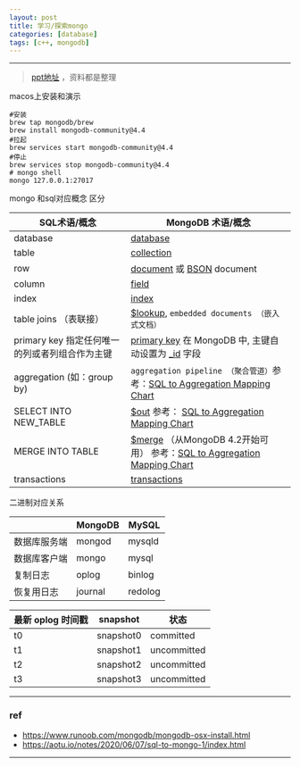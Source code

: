 ```yaml
---
layout: post
title: 学习/探索mongo
categories: [database]
tags: [c++, mongodb]
---
```



---

> [ppt地址](https://wanghenshui.github.io/my-slides/mongo) ，资料都是整理

macos上安装和演示

```shell
#安装
brew tap mongodb/brew
brew install mongodb-community@4.4
#拉起
brew services start mongodb-community@4.4
#停止
brew services stop mongodb-community@4.4
# mongo shell
mongo 127.0.0.1:27017
```



mongo 和sql对应概念 区分



| SQL术语/概念                                   | MongoDB 术语/概念                                            |
| ---------------------------------------------- | ------------------------------------------------------------ |
| database                                       | [database](https://docs.mongodb.com/manual/reference/glossary/#term-database) |
| table                                          | [collection](https://docs.mongodb.com/manual/reference/glossary/#term-collection) |
| row                                            | [document](https://docs.mongodb.com/manual/reference/glossary/#term-document) 或 [BSON](https://docs.mongodb.com/manual/reference/glossary/#term-bson) document |
| column                                         | [field](https://docs.mongodb.com/manual/reference/glossary/#term-field) |
| index                                          | [index](https://docs.mongodb.com/manual/reference/glossary/#term-index) |
| table joins （表联接）                         | [$lookup](https://docs.mongodb.com/manual/reference/operator/aggregation/lookup/#pipe._S_lookup), `embedded documents （嵌入式文档）` |
| primary key 指定任何唯一的列或者列组合作为主键 | [primary key](https://docs.mongodb.com/manual/reference/glossary/#term-primary-key) 在 MongoDB 中, 主键自动设置为 [_id](https://docs.mongodb.com/manual/reference/glossary/#term-id) 字段 |
| aggregation (如：group by)                     | `aggregation pipeline （聚合管道）`参考：[SQL to Aggregation Mapping Chart](https://docs.mongodb.com/manual/reference/sql-aggregation-comparison/) |
| SELECT INTO NEW_TABLE                          | [$out](https://docs.mongodb.com/manual/reference/operator/aggregation/out/#pipe._S_out) 参考： [SQL to Aggregation Mapping Chart](https://docs.mongodb.com/manual/reference/sql-aggregation-comparison/) |
| MERGE INTO TABLE                               | [$merge](https://docs.mongodb.com/manual/reference/operator/aggregation/merge/#pipe._S_merge) （从MongoDB 4.2开始可用） 参考：[SQL to Aggregation Mapping Chart](https://docs.mongodb.com/manual/reference/sql-aggregation-comparison/) |
| transactions                                   | [transactions](https://docs.mongodb.com/manual/core/transactions/) |

二进制对应关系

|              | MongoDB | MySQL   |
| ------------ | ------- | ------- |
| 数据库服务端 | mongod  | mysqld  |
| 数据库客户端 | mongo   | mysql   |
| 复制日志     | oplog   | binlog  |
| 恢复用日志   | journal | redolog |





| 最新 oplog 时间戳 | snapshot  | 状态        |
| ----------------- | --------- | ----------- |
| t0                | snapshot0 | committed   |
| t1                | snapshot1 | uncommitted |
| t2                | snapshot2 | uncommitted |
| t3                | snapshot3 | uncommitted |

---

### ref

- https://www.runoob.com/mongodb/mongodb-osx-install.html
- https://aotu.io/notes/2020/06/07/sql-to-mongo-1/index.html


---


